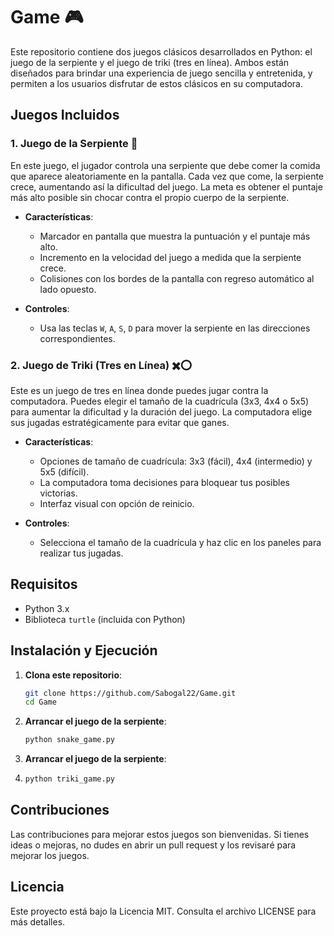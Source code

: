 # Game 🎮
Este repositorio contiene dos juegos clásicos desarrollados en Python: el juego de la serpiente y el juego de triki (tres en línea). Ambos están diseñados para brindar una experiencia de juego sencilla y entretenida, y permiten a los usuarios disfrutar de estos clásicos en su computadora.

## Juegos Incluidos

### 1. Juego de la Serpiente 🐍
En este juego, el jugador controla una serpiente que debe comer la comida que aparece aleatoriamente en la pantalla. Cada vez que come, la serpiente crece, aumentando así la dificultad del juego. La meta es obtener el puntaje más alto posible sin chocar contra el propio cuerpo de la serpiente.

- **Características**:
  - Marcador en pantalla que muestra la puntuación y el puntaje más alto.
  - Incremento en la velocidad del juego a medida que la serpiente crece.
  - Colisiones con los bordes de la pantalla con regreso automático al lado opuesto.
  
- **Controles**:
  - Usa las teclas `W`, `A`, `S`, `D` para mover la serpiente en las direcciones correspondientes.

### 2. Juego de Triki (Tres en Línea) ✖️⭕
Este es un juego de tres en línea donde puedes jugar contra la computadora. Puedes elegir el tamaño de la cuadrícula (3x3, 4x4 o 5x5) para aumentar la dificultad y la duración del juego. La computadora elige sus jugadas estratégicamente para evitar que ganes.

- **Características**:
  - Opciones de tamaño de cuadrícula: 3x3 (fácil), 4x4 (intermedio) y 5x5 (difícil).
  - La computadora toma decisiones para bloquear tus posibles victorias.
  - Interfaz visual con opción de reinicio.

- **Controles**:
  - Selecciona el tamaño de la cuadrícula y haz clic en los paneles para realizar tus jugadas.

## Requisitos
- Python 3.x
- Biblioteca `turtle` (incluida con Python)

## Instalación y Ejecución
1. **Clona este repositorio**:
   ```bash
   git clone https://github.com/Sabogal22/Game.git
   cd Game

2. **Arrancar el juego de la serpiente**:
   ```bash
   python snake_game.py

2. **Arrancar el juego de la serpiente**:
3. ```bash
   python triki_game.py

## Contribuciones
Las contribuciones para mejorar estos juegos son bienvenidas. Si tienes ideas o mejoras, no dudes en abrir un pull request y los revisaré para mejorar los juegos.

## Licencia
Este proyecto está bajo la Licencia MIT. Consulta el archivo LICENSE para más detalles.
